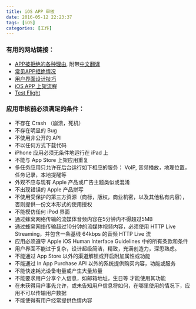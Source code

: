 ```yaml
---
title: iOS APP 审核
date: 2016-05-12 22:23:37
tags: [iOS]
categories: [工作]
---
```


### 有用的网站链接：

- [APP被拒绝的各种理由](https://developer.apple.com/app-store/review/guidelines/), 附带[中文翻译](http://my.oschina.net/u/1245365/blog/196257)
- [常见APP拒绝情况](https://developer.apple.com/cn/app-store/review/rejections/)
- [用户界面设计技巧](https://developer.apple.com/cn/design/tips/)
- [iOS APP 上架流程](http://www.cnblogs.com/496668219long/p/4603791.html)
- [Test Flight](https://developer.apple.com/testflight/)


### 应用审核前必须满足的条件：

- 不存在 Crash （崩溃，死机）
- 不存在明显的 Bug
- 不使用非公开的 API
- 不以任何方式下载代码
- iPhone 应用必须无条件地运行在 iPad 上
- 不能与 App Store 上架应用重复
- 多任务应用只允许在后台运行如下相应的服务： VoIP, 音频播放，地理位置，任务记录，本地提醒等
- 外观不应与现有 Apple 产品或广告主题类似或混淆
- 不出现错误的 Apple 产品拼写
- 不使用受保护的第三方资源（商标，版权，商业机密，以及其他私有内容），否则提供一份文本形式的使用授权
- 不能模仿任何 iPod 界面
- 通过蜂窝网络传输的流媒体音频内容在5分钟内不得超过5MB
- 通过蜂窝网络传输超过10分钟的流媒体视频内容，必须使用 HTTP Live Streaming，并包含一条基线 64kbps 的音频 HTTP Live 流
- 应用必须遵守  Apple iOS Human Interface Guidelines 中的所有条款和条件
- 用户界面不能过于复杂，设计超级简洁，精致，充满创造力，深思熟虑。
- 不能通过 App Store 以外的渠道解锁或开启附加属性或功能
- 不能通过 In App Purchase API 以外的系统提供购买内容，功能或服务
- 不能快速耗光设备电量或产生大量热量
- 不能要求用户分享个人信息，如邮箱地址，生日等 才能使用其功能
- 在未获得用户事先允许，或未告知用户信息将如何，在哪里使用的情况下，应用不可以传输用户数据
- 不能使得有用户经常提供色情内容